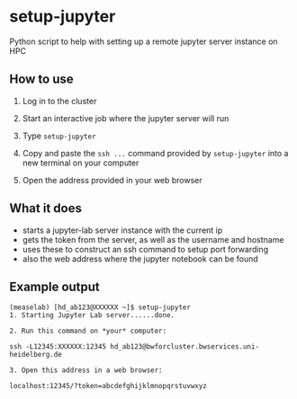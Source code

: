 # setup-jupyter

Python script to help with setting up a remote jupyter server instance on HPC

## How to use

1. Log in to the cluster

2. Start an interactive job where the jupyter server will run

3. Type `setup-jupyter`

4. Copy and paste the `ssh ...` command provided by `setup-jupyter` into a new terminal on your computer

5. Open the address provided in your web browser

## What it does

- starts a jupyter-lab server instance with the current ip
- gets the token from the server, as well as the username and hostname
- uses these to construct an ssh command to setup port forwarding
- also the web address where the jupyter notebook can be found

## Example output

```
(measelab) [hd_ab123@XXXXXX ~]$ setup-jupyter
1. Starting Jupyter Lab server......done.

2. Run this command on *your* computer:

ssh -L12345:XXXXXX:12345 hd_ab123@bwforcluster.bwservices.uni-heidelberg.de

3. Open this address in a web browser:

localhost:12345/?token=abcdefghijklmnopqrstuvwxyz

```
